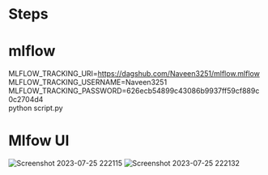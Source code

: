 # Steps

# mlflow
MLFLOW_TRACKING_URI=https://dagshub.com/Naveen3251/mlflow.mlflow \
MLFLOW_TRACKING_USERNAME=Naveen3251 \
MLFLOW_TRACKING_PASSWORD=626ecb54899c43086b9937ff59cf889c0c2704d4 \
python script.py

# Mlfow UI
![Screenshot 2023-07-25 222115](https://github.com/Naveen3251/mlflow/assets/114800360/4c725c49-337e-473c-ae92-fa9483f7556b)
![Screenshot 2023-07-25 222132](https://github.com/Naveen3251/mlflow/assets/114800360/0454d217-d844-4d0e-8632-8a4845462b4b)
